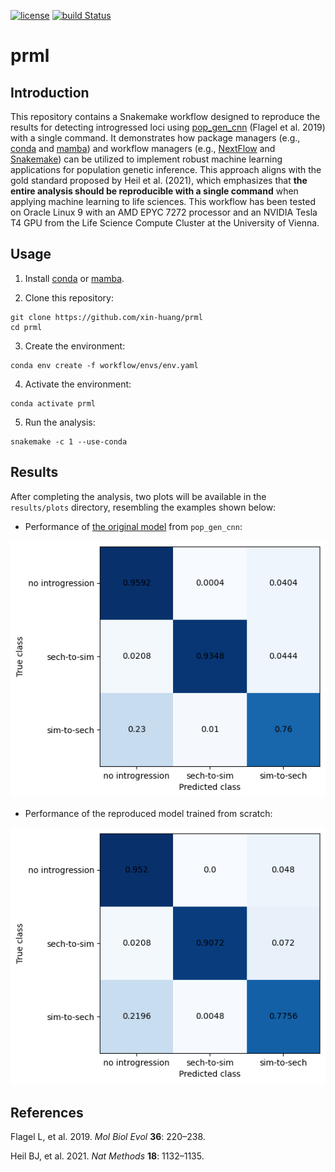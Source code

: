 [![license](https://img.shields.io/badge/license-GPL%20v3-black.svg?style=flat-square)](LICENSE) [![build Status](https://img.shields.io/github/actions/workflow/status/xin-huang/prml/build.yaml?branch=main&style=flat-square)](https://github.com/xin-huang/prml/actions)

# prml

## Introduction

This repository contains a Snakemake workflow designed to reproduce the results for detecting introgressed loci using [pop_gen_cnn](https://github.com/flag0010/pop_gen_cnn/) (Flagel et al. 2019) with a single command. It demonstrates how package managers (e.g., [conda](https://conda.io/projects/conda/en/latest/user-guide/getting-started.html) and [mamba](https://mamba.readthedocs.io/en/latest/)) and workflow managers (e.g., [NextFlow](https://www.nextflow.io/) and [Snakemake](https://snakemake.readthedocs.io/en/stable/)) can be utilized to implement robust machine learning applications for population genetic inference. This approach aligns with the gold standard proposed by Heil et al. (2021), which emphasizes that **the entire analysis should be reproducible with a single command** when applying machine learning to life sciences. This workflow has been tested on Oracle Linux 9 with an AMD EPYC 7272 processor and an NVIDIA Tesla T4 GPU from the Life Science Compute Cluster at the University of Vienna.

## Usage

1. Install [conda](https://conda.io/projects/conda/en/latest/user-guide/getting-started.html) or [mamba](https://mamba.readthedocs.io/en/latest/).

2. Clone this repository:

```
git clone https://github.com/xin-huang/prml
cd prml
```

3. Create the environment:

```
conda env create -f workflow/envs/env.yaml
```

4. Activate the environment:

```
conda activate prml
```

5. Run the analysis:

```
snakemake -c 1 --use-conda
```

## Results

After completing the analysis, two plots will be available in the `results/plots` directory, resembling the examples shown below:

- Performance of [the original model](https://github.com/flag0010/pop_gen_cnn/blob/master/introgression/big.data.89.2.acc.mod) from `pop_gen_cnn`:

![original](expected_results/plots/pop_gen_cnn.original.model.performance.png)

- Performance of the reproduced model trained from scratch:

![reproduced](expected_results/plots/pop_gen_cnn.reproduced.model.performance.png)

## References

Flagel L, et al. 2019. *Mol Biol Evol* **36**: 220–238.

Heil BJ, et al. 2021. *Nat Methods* **18**: 1132–1135.
